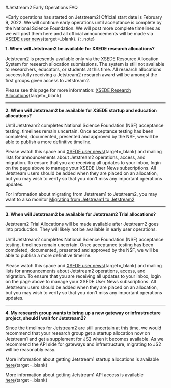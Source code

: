 #Jetstream2 Early Operations FAQ

*Early operations has started on Jetstream2! Official start date is February 9, 2022. We will continue early operations until acceptance is complete by the National Science Foundation. We will post more complete timelines as we will post them here and all official announcements will be made via [XSEDE user news](https://www.xsede.org/news/user-news){target=_blank}.
{: .note}

  **1. When will Jetstream2 be available for XSEDE research allocations?**

Jetstream2 is presently available only via the XSEDE Resource Allocation System for research allocation submissions. The system is still not available to researchers, educators, or students at this time. All research allocations successfully receiving a Jetstream2 research award will be amongst the first groups given access to Jetstream2.

Please see this page for more information: [XSEDE Research Allocations](https://portal.xsede.org/allocations/research){target=_blank}

---

  **2. When will Jetstream2 be available for XSEDE startup and education allocations?**

Until Jetstream2 completes National Science Foundation (NSF) acceptance testing, timelines remain uncertain. Once acceptance testing has been completed, documented, presented and approved by the NSF, we will be able to publish a more definitive timeline.

Please watch this space and [XSEDE user news](https://www.xsede.org/news/user-news){target=_blank} and mailing lists for announcements about Jetstream2 operations, access, and migration. To ensure that you are receiving all updates to your inbox, login on the page above to manage your XSEDE User News subscriptions. All Jetstream users should be added when they are placed on an allocation, but you may wish to verify so that you don't miss any important operations updates.

For information about migrating from Jetstream1 to Jetstream2, you may want to also monitor [Migrating from Jetstream1 to Jetstream2](../migrating.md)

---

  **3. When will Jetstream2 be available for Jetstream2 Trial allocations?**

Jetstream2 Trial Allocations will be made available after Jetstream2 goes into production. They will likely not be available in early user operations.

Until Jetstream2 completes National Science Foundation (NSF) acceptance testing, timelines remain uncertain. Once acceptance testing has been completed, documented, presented and approved by the NSF, we will be able to publish a more definitive timeline.

Please watch this space and [XSEDE user news](https://www.xsede.org/news/user-news){target=_blank} and mailing lists for announcements about Jetstream2 operations, access, and migration. To ensure that you are receiving all updates to your inbox, login on the page above to manage your XSEDE User News subscriptions. All Jetstream users should be added when they are placed on an allocation, but you may wish to verify so that you don't miss any important operations updates.

---

  **4. My research group wants to bring up a new gateway or infrastructure project, should I wait for Jetstream2?**

Since the timelines for Jetstream2 are still uncertain at this time, we would recommend that your research group get a startup allocation now on Jetstream1 and get a supplement for JS2 when it becomes available. As we recommend the API side for gateways and infrastructure, migrating to JS2 will be reasonably easy.

More information about getting Jetstream1 startup allocations is available [here](http://wiki.jetstream-cloud.org/Jetstream+Allocations){target=_blank}

More information about getting Jetstream1 API access is available [here](http://wiki.jetstream-cloud.org/Using+the+Jetstream+API){target=_blank}
